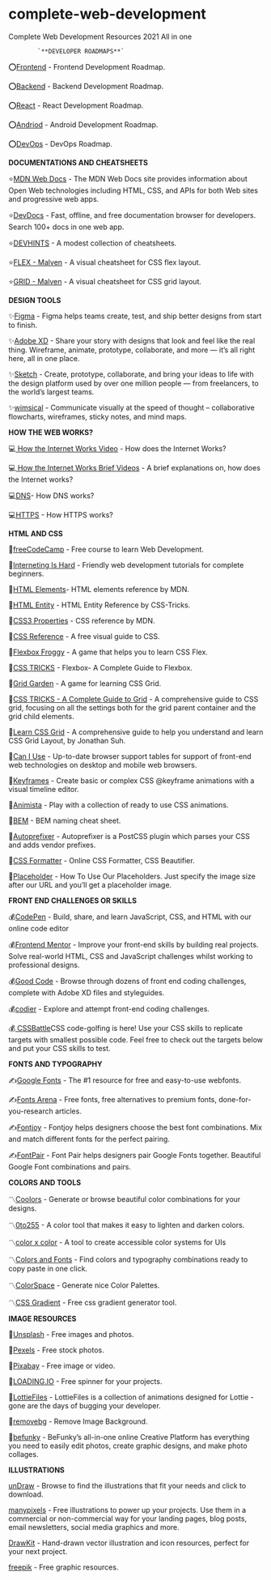 # complete-web-development
Complete Web Development Resources 2021 All in one

            `**DEVELOPER ROADMAPS**`

⭕[Frontend](https://roadmap.sh/frontend)  - Frontend Development Roadmap.

⭕[Backend](https://roadmap.sh/backend)  - Backend Development Roadmap.

⭕[React](https://roadmap.sh/react) - React Development Roadmap.

⭕[Andriod](https://roadmap.sh/android)  - Android Development Roadmap.

⭕[DevOps](https://roadmap.sh/devops) - DevOps Roadmap.

**DOCUMENTATIONS AND CHEATSHEETS**

⭐[MDN Web Docs](https://developer.mozilla.org/en-US/) - The MDN Web Docs site provides information about Open Web technologies including HTML, CSS, and APIs for both Web sites and progressive web apps.

⭐[DevDocs](https://devdocs.io/) - Fast, offline, and free documentation browser for developers. Search 100+ docs in one web app.

⭐[DEVHINTS](https://devhints.io/) - A modest collection of cheatsheets.

⭐[FLEX - Malven](https://flexbox.malven.co/) - A visual cheatsheet for CSS flex layout.

⭐[GRID - Malven](https://grid.malven.co/) - A visual cheatsheet for CSS grid layout.

**DESIGN TOOLS**

✨[Figma](https://www.figma.com/) - Figma helps teams create, test, and ship better designs from start to finish.

✨[Adobe XD](https://www.adobe.com/in/products/xd.html) - Share your story with designs that look and feel like the real thing. Wireframe, animate, prototype, collaborate, and more — it’s all right here, all in one place.

✨[Sketch](https://www.sketch.com/) - Create, prototype, collaborate, and bring your ideas to life with the design platform used by over one million people — from freelancers, to the world’s largest teams.

✨[wimsical](https://whimsical.com/) - Communicate visually at the speed of thought – collaborative flowcharts, wireframes, sticky notes, and mind maps.

**HOW THE WEB WORKS?**

💻[
How the Internet Works Video](https://www.youtube.com/watch?v=x3c1ih2NJEg) - How does the Internet Works?

💻[
How the Internet Works Brief Videos](https://www.youtube.com/playlist?list=PLzdnOPI1iJNfMRZm5DDxco3UdsFegvuB7) - A brief explanations on, how does the Internet works?


💻[DNS](https://howdns.works/)- How DNS works?

💻[HTTPS](https://howhttps.works/) - How HTTPS works?

**HTML AND CSS**

💜[freeCodeCamp](https://www.freecodecamp.org/learn/) - Free course to learn Web Development.

💜[Interneting Is Hard](https://www.internetingishard.com/) - Friendly web development tutorials for complete beginners.

💜[HTML Elements](https://developer.mozilla.org/en-US/docs/Web/HTML/Element)- HTML elements reference by MDN.

💜[HTML Entity](https://css-tricks.com/snippets/html/glyphs/) - HTML Entity Reference by CSS-Tricks.

💜[CSS3 Properties](https://developer.mozilla.org/en-US/docs/Web/CSS/Reference) - CSS reference by MDN.

💜[CSS Reference](https://cssreference.io/) - A free visual guide to CSS.

💜[Flexbox Froggy](https://flexboxfroggy.com/) - A game that helps you to learn CSS Flex.

💜[CSS TRICKS](https://css-tricks.com/snippets/css/a-guide-to-flexbox/) - Flexbox- A Complete Guide to Flexbox.

💜[Grid Garden](https://cssgridgarden.com/) - A game for learning CSS Grid.

💜[CSS TRICKS - A Complete Guide to Grid](https://css-tricks.com/snippets/css/complete-guide-grid/) - A comprehensive guide to CSS grid, focusing on all the settings both for the grid parent container and the grid child elements.

💜[Learn CSS Grid](https://learncssgrid.com/) - A comprehensive guide to help you understand and learn CSS Grid Layout, by Jonathan Suh.

💜[Can I Use](https://caniuse.com/) - Up-to-date browser support tables for support of front-end web technologies on desktop and mobile web browsers.

💜[Keyframes](https://keyframes.app/) - Create basic or complex CSS @keyframe animations with a visual timeline editor.

💜[Animista](https://animista.net/) - Play with a collection of ready to use CSS animations.

💜[BEM](https://9elements.com/bem-cheat-sheet/) - BEM naming cheat sheet.

💜[Autoprefixer](https://autoprefixer.github.io/) - Autoprefixer is a PostCSS plugin which parses your CSS and adds vendor prefixes.

💜[CSS Formatter](https://www.cleancss.com/css-beautify/) - Online CSS Formatter, CSS Beautifier.

💜[Placeholder](https://placeholder.com/) - How To Use Our Placeholders. Just specify the image size after our URL and you’ll get a placeholder image.

**FRONT END CHALLENGES OR SKILLS**

💰[CodePen](https://codepen.io/) - Build, share, and learn JavaScript, CSS, and HTML with our online code editor

💰[Frontend Mentor](https://www.frontendmentor.io/) - Improve your front-end skills by building real projects. Solve real-world HTML, CSS and JavaScript challenges whilst working to professional designs.

💰[Good Code](https://www.codewell.cc/)  - Browse through dozens of front end coding challenges, complete with Adobe XD files and styleguides.

💰[codier](https://codier.io/)  - Explore and attempt front-end coding challenges.

💰[
CSSBattle](https://cssbattle.dev/)CSS code-golfing is here! Use your CSS skills to replicate targets with smallest possible code. Feel free to check out the targets below and put your CSS skills to test.

**FONTS AND TYPOGRAPHY**

✍[Google Fonts](https://fonts.google.com/) - The #1 resource for free and easy-to-use webfonts.

✍[Fonts Arena](https://fontsarena.com/) - Free fonts, free alternatives to premium fonts, done-for-you-research articles.

✍[Fontjoy](https://fontjoy.com/) - Fontjoy helps designers choose the best font combinations. Mix and match different fonts for the perfect pairing.

✍[FontPair](https://www.fontpair.co/) - Font Pair helps designers pair Google Fonts together. Beautiful Google Font combinations and pairs.

**COLORS AND TOOLS**

〽️[Coolors](https://coolors.co/) - Generate or browse beautiful color combinations for your designs.

〽️[0to255](https://0to255.com/) - A color tool that makes it easy to lighten and darken colors.

〽️[color x color](https://colorcolor.in/) - A tool to create accessible color systems for UIs

〽️[Colors and Fonts](https://www.colorsandfonts.com/) - Find colors and typography combinations ready to copy paste in one click.

〽️[ColorSpace](https://mycolor.space/) - Generate nice Color Palettes.

〽️[CSS Gradient](https://cssgradient.io/) - Free css gradient generator tool.

**IMAGE RESOURCES**

🌃[Unsplash](https://unsplash.com/) - Free images and photos.

🌃[Pexels](https://www.pexels.com/) - Free stock photos.

🌃[Pixabay](https://pixabay.com/)  - Free image or video.

🌃[LOADING.IO](https://loading.io/) - Free spinner for your projects.

🌃[LottieFiles](https://lottiefiles.com/) - LottieFiles is a collection of animations designed for Lottie - gone are the days of bugging your developer.

🌃[removebg](https://www.remove.bg/) - Remove Image Background.

🌃[befunky](https://www.befunky.com/) - BeFunky’s all-in-one online Creative Platform has everything you need to easily edit photos, create graphic designs, and make photo collages.

**ILLUSTRATIONS**

[unDraw](https://undraw.co/illustrations) - Browse to find the illustrations that fit your needs and click to download.

[manypixels](https://www.manypixels.co/gallery)  - Free illustrations to power up your projects. Use them in a commercial or non-commercial way for your landing pages, blog posts, email newsletters, social media graphics and more.

[DrawKit](https://www.drawkit.com/) - Hand-drawn vector illustration and icon resources, perfect for your next project.

[freepik](https://www.freepik.com/) - Free graphic resources.

